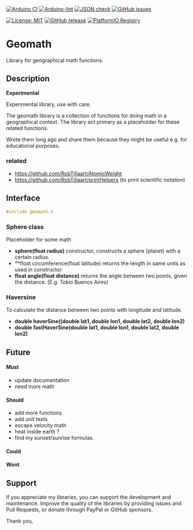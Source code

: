 
[![Arduino CI](https://github.com/RobTillaart/geomath/workflows/Arduino%20CI/badge.svg)](https://github.com/marketplace/actions/arduino_ci)
[![Arduino-lint](https://github.com/RobTillaart/geomath/actions/workflows/arduino-lint.yml/badge.svg)](https://github.com/RobTillaart/geomath/actions/workflows/arduino-lint.yml)
[![JSON check](https://github.com/RobTillaart/geomath/actions/workflows/jsoncheck.yml/badge.svg)](https://github.com/RobTillaart/geomath/actions/workflows/jsoncheck.yml)
[![GitHub issues](https://img.shields.io/github/issues/RobTillaart/geomath.svg)](https://github.com/RobTillaart/geomath/issues)

[![License: MIT](https://img.shields.io/badge/license-MIT-green.svg)](https://github.com/RobTillaart/geomath/blob/master/LICENSE)
[![GitHub release](https://img.shields.io/github/release/RobTillaart/geomath.svg?maxAge=3600)](https://github.com/RobTillaart/geomath/releases)
[![PlatformIO Registry](https://badges.registry.platformio.org/packages/robtillaart/library/geomath.svg)](https://registry.platformio.org/libraries/robtillaart/geomath)


# Geomath

Library for geographical math functions.


## Description

**Experimental**

Experimental library, use with care.

The geomath library is a collection of functions for doing math in a geographical context.
The library act primary as a placeholder for these related functions.

Wrote them long ago and share them because they might be useful e.g.
for educational purposes.


### related

- https://github.com/RobTillaart/AtomicWeight
- https://github.com/RobTillaart/printHelpers (to print scientific notation)


## Interface

```cpp
#include geomath.h
```

### Sphere class

Placeholder for some math

- **sphere(float radius)** constructor,
constructs a sphere (planet) with a certain radius.
- **float circumference(float latitude) returns the length in same units as used in constructor.
- **float angle(float distance)** returns the angle between two points,
given the distance. (E.g. Tokio Buenos Aires)


### Haversine 

To calculate the distance between two points with longitude and latitude.

- **double haverSine((double lat1, double lon1, double lat2, double lon2)**
- **double fastHaverSine(double lat1, double lon1, double lat2, double lon2)**


## Future

#### Must

- update documentation
- need more math

#### Should

- add more functions
- add unit tests
- escape velocity math
- heat inside earth ?
- find my sunset/sunrise formulas.

#### Could


#### Wont


## Support

If you appreciate my libraries, you can support the development and maintenance.
Improve the quality of the libraries by providing issues and Pull Requests, or
donate through PayPal or GitHub sponsors.

Thank you,

